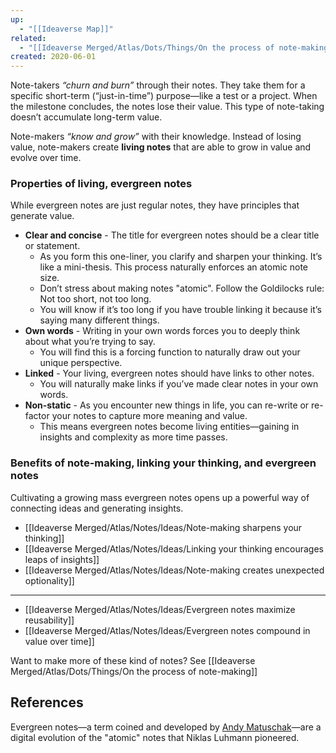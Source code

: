 ```yaml
---
up:
  - "[[Ideaverse Map]]"
related:
  - "[[Ideaverse Merged/Atlas/Dots/Things/On the process of note-making]]"
created: 2020-06-01
---
```

Note-takers _“churn and burn”_ through their notes. They take them for a specific short-term (“just-in-time”) purpose—like a test or a project. When the milestone concludes, the notes lose their value. This type of note-taking doesn’t accumulate long-term value.

Note-makers _“know and grow”_ with their knowledge. Instead of losing value, note-makers create **living notes** that are able to grow in value and evolve over time.

### Properties of living, evergreen notes
While evergreen notes are just regular notes, they have principles that generate value.

- **Clear and concise** - The title for evergreen notes should be a clear title or statement.
    - As you form this one-liner, you clarify and sharpen your thinking. It’s like a mini-thesis. This process naturally enforces an atomic note size.
    - Don’t stress about making notes "atomic". Follow the Goldilocks rule: Not too short, not too long.
    - You will know if it’s too long if you have trouble linking it because it’s saying many different things.
- **Own words** - Writing in your own words forces you to deeply think about what you’re trying to say.
    - You will find this is a forcing function to naturally draw out your unique perspective.
- **Linked** - Your living, evergreen notes should have links to other notes.
    - You will naturally make links if you’ve made clear notes in your own words.
- **Non-static** - As you encounter new things in life, you can re-write or re-factor your notes to capture more meaning and value.
    - This means evergreen notes become living entities—gaining in insights and complexity as more time passes.

### Benefits of note-making, linking your thinking, and evergreen notes
Cultivating a growing mass evergreen notes opens up a powerful way of connecting ideas and generating insights.

- [[Ideaverse Merged/Atlas/Notes/Ideas/Note-making sharpens your thinking]]
- [[Ideaverse Merged/Atlas/Notes/Ideas/Linking your thinking encourages leaps of insights]]
- [[Ideaverse Merged/Atlas/Notes/Ideas/Note-making creates unexpected optionality]]

---
- [[Ideaverse Merged/Atlas/Notes/Ideas/Evergreen notes maximize reusability]]
- [[Ideaverse Merged/Atlas/Notes/Ideas/Evergreen notes compound in value over time]]

Want to make more of these kind of notes? See [[Ideaverse Merged/Atlas/Dots/Things/On the process of note-making]]

## References
Evergreen notes—a term coined and developed by [Andy Matuschak](https://notes.andymatuschak.org/About_these_notes)—are a digital evolution of the "atomic" notes that Niklas Luhmann pioneered. 
